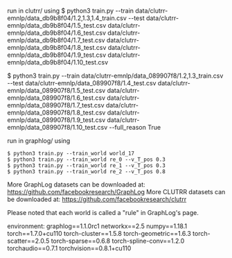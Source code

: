 run in clutrr/ using
$ python3 train.py --train data/clutrr-emnlp/data_db9b8f04/1.2,1.3,1.4_train.csv --test data/clutrr-emnlp/data_db9b8f04/1.5_test.csv data/clutrr-emnlp/data_db9b8f04/1.6_test.csv data/clutrr-emnlp/data_db9b8f04/1.7_test.csv data/clutrr-emnlp/data_db9b8f04/1.8_test.csv data/clutrr-emnlp/data_db9b8f04/1.9_test.csv data/clutrr-emnlp/data_db9b8f04/1.10_test.csv 

$ python3 train.py --train data/clutrr-emnlp/data_089907f8/1.2,1.3_train.csv --test data/clutrr-emnlp/data_089907f8/1.4_test.csv data/clutrr-emnlp/data_089907f8/1.5_test.csv data/clutrr-emnlp/data_089907f8/1.6_test.csv data/clutrr-emnlp/data_089907f8/1.7_test.csv data/clutrr-emnlp/data_089907f8/1.8_test.csv data/clutrr-emnlp/data_089907f8/1.9_test.csv data/clutrr-emnlp/data_089907f8/1.10_test.csv --full_reason True

run in graphlog/ using

```
$ python3 train.py --train_world world_17
$ python3 train.py --train_world re_0 --v_T_pos 0.3 
$ python3 train.py --train_world re_1 --v_T_pos 0.3 
$ python3 train.py --train_world re_2 --v_T_pos 0.8 
```

More GraphLog datasets can be downloaded at: https://github.com/facebookresearch/GraphLog
More CLUTRR datasets can be downloaded at: https://github.com/facebookresearch/clutrr

Please noted that each world is called a "rule" in GraphLog's page. 

environment:
graphlog==1.1.0rc1
networkx==2.5
numpy==1.18.1
torch==1.7.0+cu110
torch-cluster==1.5.8
torch-geometric==1.6.3
torch-scatter==2.0.5
torch-sparse==0.6.8
torch-spline-conv==1.2.0
torchaudio==0.7.1
torchvision==0.8.1+cu110
